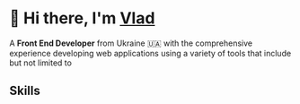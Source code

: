 # 👋 Hi there, I'm [Vlad](https://www.linkedin.com/in/vm-aheiev/)

A **Front End Developer** from Ukraine 🇺🇦 with the comprehensive experience developing web applications using a variety of tools that include but not limited to

## Skills

<!--
- React
- Next.js
- TypeScript
- AWS
- Redux
- Node.js
- Jest
- Storybook
- Cypress
- GIT
- JavaScript
- ESLint
- Prettier
- MUI
- Tailwind
- SCSS
- MongoDB
- Socket.io
- Linux
-->


<!--
**mrkelder/mrkelder** is a ✨ _special_ ✨ repository because its `README.md` (this file) appears on your GitHub profile.

Here are some ideas to get you started:

- 🔭 I’m currently working on ...
- 🌱 I’m currently learning ...
- 👯 I’m looking to collaborate on ...
- 🤔 I’m looking for help with ...
- 💬 Ask me about ...
- 📫 How to reach me: ...
- 😄 Pronouns: ...
- ⚡ Fun fact: ...
-->
